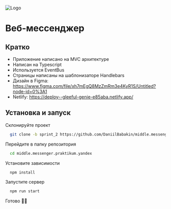 ![Logo](https://i.ibb.co/0cH3bkT/Logo.png)

# Веб-мессенджер

## Кратко
- Приложение написано на MVC архитектуре
- Написан на Typescript
- Используется EventBus
- Страницы написаны на шаблонизаторе Handlebars
- Дизайн в Figma: https://www.figma.com/file/xh7mEgQ8MzZmRm3e4KyR1S/Untitled?node-id=0%3A1
- Netlify: https://deploy--gleeful-genie-e85aba.netlify.app/


## Установка и запуск

Склонируйте проект

```bash
  git clone -b sprint_2 https://github.com/DaniilBabakin/middle.messenger.praktikum.yandex.git
```

Перейдите в папку репозитория

```bash
  cd middle.messenger.praktikum.yandex
```

Установите зависимости

```bash
  npm install
```

Запустите сервер

```bash
  npm run start
```
Готово 🐱‍👤
